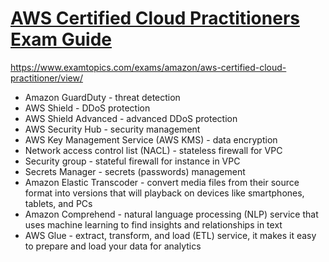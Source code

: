 # [AWS Certified Cloud Practitioners Exam Guide](https://github.com/yangshiteng/Data-Science-Learning-Path/blob/main/AWS/AWS-Certified-Cloud-Practitioner_Exam-Guide.pdf)

https://www.examtopics.com/exams/amazon/aws-certified-cloud-practitioner/view/

* Amazon GuardDuty - threat detection
* AWS Shield - DDoS protection
* AWS Shield Advanced - advanced DDoS protection
* AWS Security Hub - security management
* AWS Key Management Service (AWS KMS) - data encryption
* Network access control list (NACL) - stateless firewall for VPC
* Security group - stateful firewall for instance in VPC
* Secrets Manager - secrets (passwords) management
* Amazon Elastic Transcoder - convert media files from their source format into versions that will playback on devices like smartphones, tablets, and PCs
* Amazon Comprehend - natural language processing (NLP) service that uses machine learning to find insights and relationships in text
* AWS Glue - extract, transform, and load (ETL) service, it makes it easy to prepare and load your data for analytics
